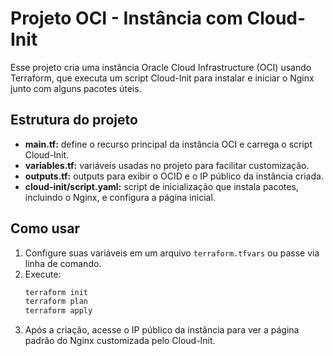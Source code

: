 # Projeto OCI - Instância com Cloud-Init

Esse projeto cria uma instância Oracle Cloud Infrastructure (OCI) usando Terraform, que executa um script Cloud-Init para instalar e iniciar o Nginx junto com alguns pacotes úteis.

## Estrutura do projeto

- **main.tf:** define o recurso principal da instância OCI e carrega o script Cloud-Init.
- **variables.tf:** variáveis usadas no projeto para facilitar customização.
- **outputs.tf:** outputs para exibir o OCID e o IP público da instância criada.
- **cloud-init/script.yaml:** script de inicialização que instala pacotes, incluindo o Nginx, e configura a página inicial.

## Como usar

1. Configure suas variáveis em um arquivo `terraform.tfvars` ou passe via linha de comando.
2. Execute:
   ```bash
   terraform init
   terraform plan
   terraform apply
   
3. Após a criação, acesse o IP público da instância para ver a página padrão do Nginx customizada pelo Cloud-Init.
